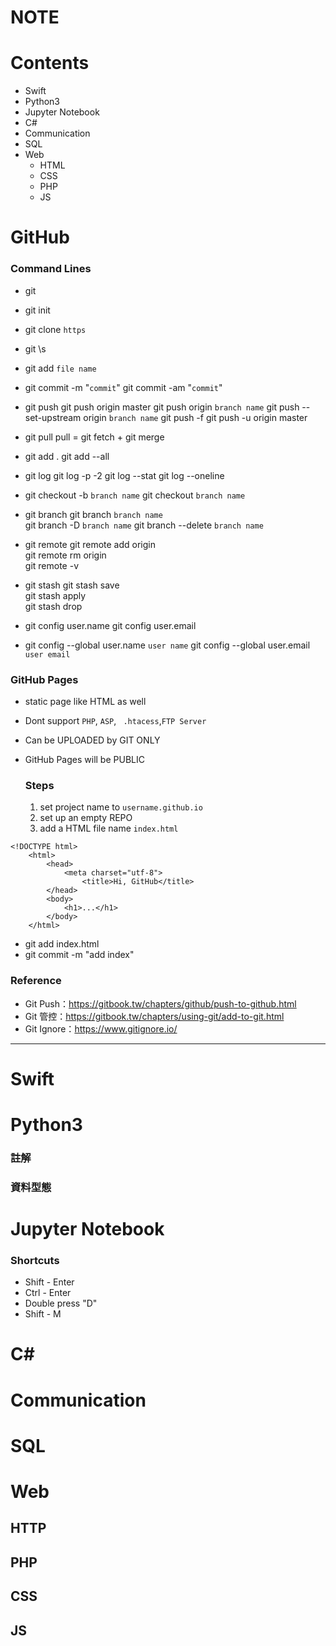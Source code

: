# NOTE
# Contents

+ Swift
+ Python3
+ Jupyter Notebook
+ C#
+ Communication
+ SQL
+ Web
	+ HTML
	+ CSS
	+ PHP
	+ JS


# GitHub

### Command Lines
+   git 
+   git init
+   git clone `https`
+   git \s
+   git add `file name`
+   git commit -m "`commit`"
    git commit -am "`commit`"
  
+   git push
    git push origin master
    git push origin `branch name`
    git push --set-upstream origin `branch name`
    git push -f
    git push -u origin master

+   git pull
    pull = git fetch + git merge
    
+   git add .
    git add --all
    
+   git log
    git log -p -2
    git log --stat
    git log --oneline
    
+   git checkout -b `branch name`
    git checkout `branch name`
+   git branch
    git branch `branch name`  
    git branch -D `branch name`
    git branch --delete `branch name`  
> 
+ git remote
    git remote add origin  
    git remote rm origin  
    git remote -v  

+   git stash
    git stash save  
    git stash apply  
    git stash drop

+   git config user.name
    git config user.email
+   git config --global user.name `user name`
    git config --global user.email `user email`

### GitHub Pages
+ static page like HTML as well
+ Dont support `PHP`, `ASP`, ` .htacess`,`FTP Server` 
+ Can be UPLOADED by GIT ONLY
+ GitHub Pages will be PUBLIC

    ### Steps  
    1. set project name to `username.github.io`
    2. set up an empty REPO
    3. add a HTML file name `index.html`
```
<!DOCTYPE html>
	<html>
	   	<head>
			<meta charset="utf-8">
				<title>Hi, GitHub</title>
		</head>
		<body>
			<h1>...</h1>
		</body>
	</html>
```
+ git add index.html  
+ git commit -m "add index"


### Reference
+ Git Push：https://gitbook.tw/chapters/github/push-to-github.html
+ Git 管控：https://gitbook.tw/chapters/using-git/add-to-git.html
+ Git Ignore：https://www.gitignore.io/

----


# Swift

# Python3
### 註解
### 資料型態

# Jupyter Notebook

### Shortcuts

+ Shift - Enter
+ Ctrl - Enter
+ Double press "D"
+ Shift - M

# C#

# Communication

# SQL

# Web
## HTTP
## PHP
## CSS
## JS
